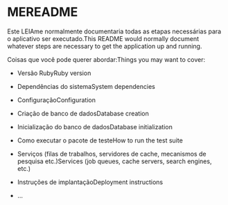 # <a name="readme"></a><span data-ttu-id="13c1b-101">ME</span><span class="sxs-lookup"><span data-stu-id="13c1b-101">README</span></span>

<span data-ttu-id="13c1b-102">Este LEIAme normalmente documentaria todas as etapas necessárias para o aplicativo ser executado.</span><span class="sxs-lookup"><span data-stu-id="13c1b-102">This README would normally document whatever steps are necessary to get the application up and running.</span></span>

<span data-ttu-id="13c1b-103">Coisas que você pode querer abordar:</span><span class="sxs-lookup"><span data-stu-id="13c1b-103">Things you may want to cover:</span></span>

* <span data-ttu-id="13c1b-104">Versão Ruby</span><span class="sxs-lookup"><span data-stu-id="13c1b-104">Ruby version</span></span>

* <span data-ttu-id="13c1b-105">Dependências do sistema</span><span class="sxs-lookup"><span data-stu-id="13c1b-105">System dependencies</span></span>

* <span data-ttu-id="13c1b-106">Configuração</span><span class="sxs-lookup"><span data-stu-id="13c1b-106">Configuration</span></span>

* <span data-ttu-id="13c1b-107">Criação de banco de dados</span><span class="sxs-lookup"><span data-stu-id="13c1b-107">Database creation</span></span>

* <span data-ttu-id="13c1b-108">Inicialização do banco de dados</span><span class="sxs-lookup"><span data-stu-id="13c1b-108">Database initialization</span></span>

* <span data-ttu-id="13c1b-109">Como executar o pacote de teste</span><span class="sxs-lookup"><span data-stu-id="13c1b-109">How to run the test suite</span></span>

* <span data-ttu-id="13c1b-110">Serviços (filas de trabalhos, servidores de cache, mecanismos de pesquisa etc.)</span><span class="sxs-lookup"><span data-stu-id="13c1b-110">Services (job queues, cache servers, search engines, etc.)</span></span>

* <span data-ttu-id="13c1b-111">Instruções de implantação</span><span class="sxs-lookup"><span data-stu-id="13c1b-111">Deployment instructions</span></span>

* <span data-ttu-id="13c1b-112">...</span><span class="sxs-lookup"><span data-stu-id="13c1b-112"></span></span>
